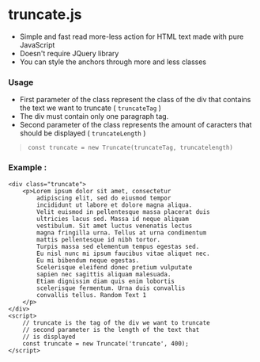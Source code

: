 # truncate.js

* Simple and fast read more-less action for HTML text made with pure JavaScript
* Doesn't require JQuery library
* You can style the anchors through more and less classes

### Usage

* First parameter of the class represent the class of the div that contains the text we want to truncate ( `truncateTag` )
* The div must contain only one paragraph tag.
* Second parameter of the class represents the amount of caracters that should be displayed ( `truncateLength` )
>`const truncate = new Truncate(truncateTag, truncatelength)`

### Example :

```
<div class="truncate">
    <p>Lorem ipsum dolor sit amet, consectetur
        adipiscing elit, sed do eiusmod tempor
        incididunt ut labore et dolore magna aliqua.
        Velit euismod in pellentesque massa placerat duis
        ultricies lacus sed. Massa id neque aliquam
        vestibulum. Sit amet luctus venenatis lectus
        magna fringilla urna. Tellus at urna condimentum
        mattis pellentesque id nibh tortor.
        Turpis massa sed elementum tempus egestas sed.
        Eu nisl nunc mi ipsum faucibus vitae aliquet nec.
        Eu mi bibendum neque egestas.
        Scelerisque eleifend donec pretium vulputate
        sapien nec sagittis aliquam malesuada.
        Etiam dignissim diam quis enim lobortis
        scelerisque fermentum. Urna duis convallis
        convallis tellus. Random Text 1
    </p>
</div>
<script>
    // truncate is the tag of the div we want to truncate
    // second parameter is the length of the text that 
    // is displayed
    const truncate = new Truncate('truncate', 400);
</script>
```
